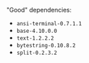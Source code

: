 "Good" dependencies:

- `ansi-terminal-0.7.1.1`
- `base-4.10.0.0`
- `text-1.2.2.2`
- `bytestring-0.10.8.2`
- `split-0.2.3.2`
